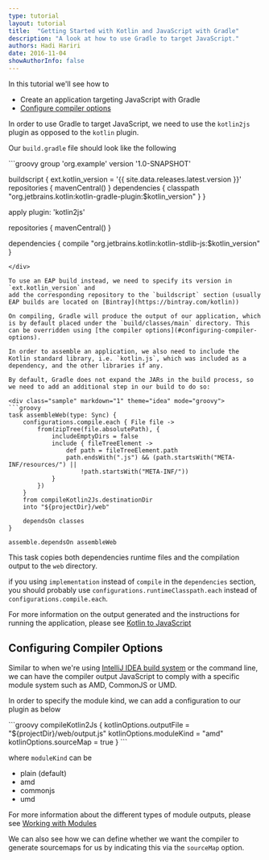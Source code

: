 ```yaml
---
type: tutorial
layout: tutorial
title:  "Getting Started with Kotlin and JavaScript with Gradle"
description: "A look at how to use Gradle to target JavaScript."
authors: Hadi Hariri 
date: 2016-11-04
showAuthorInfo: false
---
```


In this tutorial we'll see how to

* Create an application targeting JavaScript with Gradle
* [Configure compiler options](#configuring-compiler-options)

In order to use Gradle to target JavaScript, we need to use the `kotlin2js` plugin as opposed to the `kotlin` plugin.

Our `build.gradle` file should look like the following

<div class="sample" markdown="1" theme="idea" mode="groovy">
```groovy
group 'org.example'
version '1.0-SNAPSHOT'

buildscript {
    ext.kotlin_version = '{{ site.data.releases.latest.version }}'
    repositories {
        mavenCentral()
    }
    dependencies {
        classpath "org.jetbrains.kotlin:kotlin-gradle-plugin:$kotlin_version"
    }
}

apply plugin: 'kotlin2js'

repositories {
    mavenCentral()
}

dependencies {
    compile "org.jetbrains.kotlin:kotlin-stdlib-js:$kotlin_version"
}

```
</div>

To use an EAP build instead, we need to specify its version in `ext.kotlin_version` and 
add the corresponding repository to the `buildscript` section (usually EAP builds are located on [Bintray](https://bintray.com/kotlin))

On compiling, Gradle will produce the output of our application, which is by default placed under the `build/classes/main` directory. This can be overridden using [the compiler options](#configuring-compiler-options).

In order to assemble an application, we also need to include the Kotlin standard library, i.e. `kotlin.js`, which was included as a dependency, and the other libraries if any. 

By default, Gradle does not expand the JARs in the build process, so we need to add an additional step in our build to do so:

<div class="sample" markdown="1" theme="idea" mode="groovy">
```groovy
task assembleWeb(type: Sync) {
    configurations.compile.each { File file ->
        from(zipTree(file.absolutePath), {
            includeEmptyDirs = false
            include { fileTreeElement ->
                def path = fileTreeElement.path
                path.endsWith(".js") && (path.startsWith("META-INF/resources/") || 
                    !path.startsWith("META-INF/"))
            }
        })
    }
    from compileKotlin2Js.destinationDir
    into "${projectDir}/web"

    dependsOn classes
}

assemble.dependsOn assembleWeb
```
</div>

This task copies both dependencies runtime files and the compilation output to the `web` directory.

if you using `implementation` instead of `compile` in the `dependencies` section, you should probably use `configurations.runtimeClasspath.each` instead of `configurations.compile.each`.

For more information on the output generated and the instructions for running the application, please see [Kotlin to JavaScript](../kotlin-to-javascript/kotlin-to-javascript.html)

## Configuring Compiler Options

Similar to when we're using [IntelliJ IDEA build system](../getting-started-idea/getting-started-with-intellij-idea.html) or the command line, we can have the compiler output JavaScript to comply with a specific module system such as AMD, CommonJS or UMD. 

In order to specify the module kind, we can add a configuration to our plugin as below

<div class="sample" markdown="1" theme="idea" mode="groovy">
```groovy
compileKotlin2Js {
    kotlinOptions.outputFile = "${projectDir}/web/output.js"
    kotlinOptions.moduleKind = "amd"
    kotlinOptions.sourceMap = true
}
```
</div>

where `moduleKind` can be

* plain (default)
* amd
* commonjs
* umd

For more information about the different types of module outputs, please see [Working with Modules](../working-with-modules/working-with-modules.html)

We can also see how we can define whether we want the compiler to generate sourcemaps for us by indicating this via the `sourceMap` option. 
